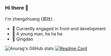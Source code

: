 ### Hi there 👋

I'm zhengzhuang (郑壮) .

- 🍒 Currently engaged in front-end development
- 🍋 A young man, ha ha ha
- 📍 Qingdao

![Anurag's GitHub stats](https://github-readme-stats.vercel.app/api?username=zhengzhuang96&show_icons=true)
[![Readme Card](https://github-readme-stats.vercel.app/api/pin/?username=zhengzhuang96&repo=github-readme-stats)](https://github.com/anuraghazra/github-readme-stats)



<!--
**zhengzhuang96/zhengzhuang96** is a ✨ _special_ ✨ repository because its `README.md` (this file) appears on your GitHub profile.

Here are some ideas to get you started:

- 🔭 I’m currently working on ...
- 🌱 I’m currently learning ...
- 👯 I’m looking to collaborate on ...
- 🤔 I’m looking for help with ...
- 💬 Ask me about ...
- 📫 How to reach me: ...
- 😄 Pronouns: ...
- ⚡ Fun fact: ...
-->
